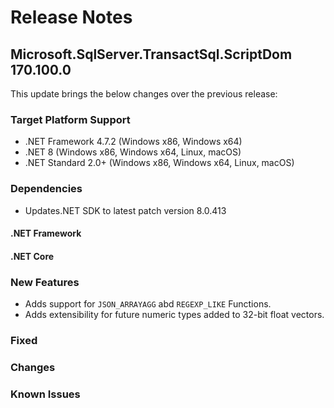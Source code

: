 # Release Notes

## Microsoft.SqlServer.TransactSql.ScriptDom 170.100.0
This update brings the below changes over the previous release:

### Target Platform Support

* .NET Framework 4.7.2 (Windows x86, Windows x64)
* .NET 8 (Windows x86, Windows x64, Linux, macOS)
* .NET Standard 2.0+ (Windows x86, Windows x64, Linux, macOS)

### Dependencies
* Updates.NET SDK to latest patch version 8.0.413

#### .NET Framework
#### .NET Core

### New Features
* Adds support for `JSON_ARRAYAGG` abd `REGEXP_LIKE` Functions.
* Adds extensibility for future numeric types added to 32-bit float vectors.

### Fixed

### Changes

### Known Issues
